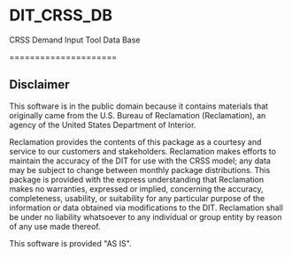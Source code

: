 # DIT_CRSS_DB
CRSS Demand Input Tool Data Base

=====================

## Disclaimer

This software is in the public domain because it contains materials that originally came from the U.S. Bureau of Reclamation (Reclamation), an agency of the United States Department of Interior.

Reclamation provides the contents of this package as a courtesy and service to our customers and stakeholders. Reclamation makes efforts to maintain the accuracy of the DIT for use with the CRSS model; any data may be subject to change between monthly package distributions. This package is provided with the express understanding that Reclamation makes no warranties, expressed or implied, concerning the accuracy, completeness, usability, or suitability for any particular purpose of the information or data obtained via modifications to the DIT. Reclamation shall be under no liability whatsoever to any individual or group entity by reason of any use made thereof. 

This software is provided "AS IS".

